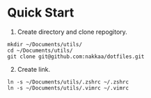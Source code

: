 # Quick Start

1. Create directory and clone repogitory.
```
mkdir ~/Documents/utils/
cd ~/Documents/utils/
git clone git@github.com:nakkaa/dotfiles.git
```

2. Create link.
```
ln -s ~/Documents/utils/.zshrc ~/.zshrc
ln -s ~/Documents/utils/.vimrc ~/.vimrc
```
